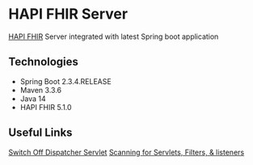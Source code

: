 # HAPI FHIR Server
 [HAPI FHIR](https://hapifhir.io/hapi-fhir/docs/) Server integrated with latest Spring boot application

## Technologies

- Spring Boot 2.3.4.RELEASE
- Maven 3.3.6
- Java 14
- HAPI FHIR 5.1.0

## Useful Links
[Switch Off Dispatcher Servlet](https://docs.spring.io/spring-boot/docs/current/reference/htmlsingle/#howto-switch-off-the-spring-mvc-dispatcherservlet)
[Scanning for Servlets, Filters, & listeners](https://docs.spring.io/spring-boot/docs/current/reference/html/spring-boot-features.html#boot-features-embedded-container-servlets-filters-listeners-scanning)
 